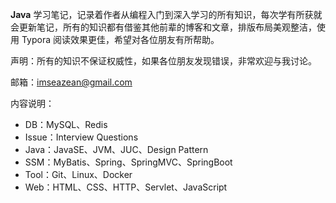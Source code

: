 **Java** 学习笔记，记录着作者从编程入门到深入学习的所有知识，每次学有所获就会更新笔记，所有的知识都有借鉴其他前辈的博客和文章，排版布局美观整洁，使用 Typora 阅读效果更佳，希望对各位朋友有所帮助。

声明：所有的知识不保证权威性，如果各位朋友发现错误，非常欢迎与我讨论。

邮箱：imseazean@gmail.com

内容说明：

* DB：MySQL、Redis
* Issue：Interview Questions
* Java：JavaSE、JVM、JUC、Design Pattern
* SSM：MyBatis、Spring、SpringMVC、SpringBoot
* Tool：Git、Linux、Docker
* Web：HTML、CSS、HTTP、Servlet、JavaScript

